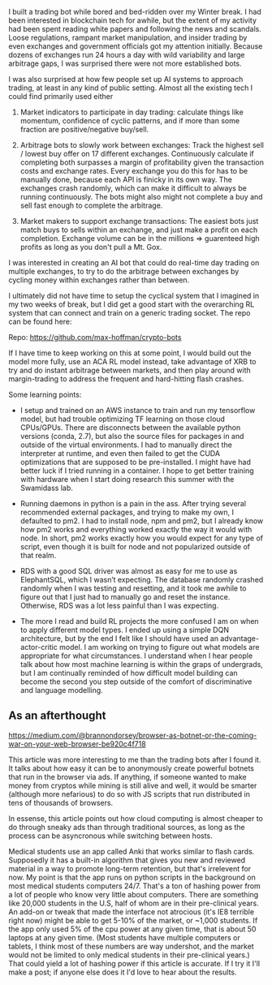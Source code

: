 I built a trading bot while bored and bed-ridden over my Winter break. I had been interested in blockchain tech for awhile, but the extent of my activity had been spent reading white papers and following the news and scandals. Loose regulations, rampant market manipulation, and insider trading by even exchanges and government officials got my attention initially. Because dozens of exchanges run 24 hours a day with wild variability and large arbitrage gaps, I was surprised there were not more established bots.

I was also surprised at how few people set up AI systems to approach trading, at least in any kind of public setting. Almost all the existing tech I could find primarily used either

1. Market indicators to participate in day trading: calculate things like momentum, confidence of cyclic patterns, and if more than some fraction are positive/negative buy/sell.

2. Arbitrage bots to slowly work between exchanges: Track the highest sell / lowest buy offer on 17 different exchanges. Continuously calculate if completing both surpasses a margin of profitability given the transaction costs and exchange rates. Every exchange you do this for has to be manually done, because each API is finicky in its own way. The exchanges crash randomly, which can make it difficult to always be running continuously. The bots might also might not complete a buy and sell fast enough to complete the arbitrage.

3. Market makers to support exchange transactions: The easiest bots just match buys to sells within an exchange, and just make a profit on each completion. Exchange volume can be in the millions => guarenteed high profits as long as you don't pull a Mt. Gox.

I was interested in creating an AI bot that could do real-time day trading on multiple exchanges, to try to do the arbitrage between exchanges by cycling money within exchanges rather than between.

I ultimately did not have time to setup the cyclical system that I imagined in my two weeks of break, but I did get a good start with the overarching RL system that can connect and train on a generic trading socket. The repo can be found here:

Repo: https://github.com/max-hoffman/crypto-bots

If I have time to keep working on this at some point, I would build out the model more fully, use an ACA RL model instead, take advantage of XRB to try and do instant arbitrage between markets, and then play around with margin-trading to address the frequent and hard-hitting flash crashes.

Some learning points:

+ I setup and trained on an AWS instance to train and run my tensorflow model, but had trouble optimizing TF learning on those cloud CPUs/GPUs. There are disconnects between the available python versions (conda, 2.7), but also the source files for packages in and outside of the virtual environments. I had to manually direct the interpreter at runtime, and even then failed to get the CUDA optimizations that are supposed to be pre-installed. I might have had better luck if I tried running in a container. I hope to get better training with hardware when I start doing research this summer with the Swamidass lab.

+ Running daemons in python is a pain in the ass. After trying several recommended external packages, and trying to make my own, I defaulted to pm2. I had to install node, npm and pm2, but I already know how pm2 works and everything worked exactly the way it would with node. In short, pm2 works exactly how you would expect for any type of script, even though it is built for node and not popularized outside of that realm.

+ RDS with a good SQL driver was almost as easy for me to use as ElephantSQL, which I wasn’t expecting. The database randomly crashed randomly when I was testing and resetting, and it took me awhile to figure out that I just had to manually go and reset the instance. Otherwise, RDS was a lot less painful than I was expecting.

+ The more I read and build RL projects the more confused I am on when to apply different model types. I ended up using a simple DQN architecture, but by the end I felt like I should have used an advantage-actor-critic model. I am working on trying to figure out what models are appropriate for what circumstances. I understand when I hear people talk about how most machine learning is within the graps of undergrads, but I am continually reminded of how difficult model building can become the second you step outside of the comfort of discriminative and language modelling.

## As an afterthought

https://medium.com/@brannondorsey/browser-as-botnet-or-the-coming-war-on-your-web-browser-be920c4f718

This article was more interesting to me than the trading bots after I found it. It talks about how easy it can be to anonymously create powerful botnets that run in the browser via ads. If anything, if someone wanted to make money from cryptos while mining is still alive and well, it would be smarter (although more nefarious) to do so with JS scripts that run distributed in tens of thousands of browsers.

In essense, this article points out how cloud computing is almost cheaper to do through sneaky ads than through traditional sources, as long as the process can be asyncronous while switching between hosts.

Medical students use an app called Anki that works similar to flash cards. Supposedly it has a built-in algorithm that gives you new and reviewed material in a way to promote long-term retention, but that's irrelevent for now. My point is that the app runs on python scripts in the background on most medical students computers 24/7. That's a ton of hashing power from a lot of people who know very little about computers. There are something like 20,000 students in the U.S, half of whom are in their pre-clinical years. An add-on or tweak that made the interface not atrocious (it's IE8 terrible right now) might be able to get 5-10% of the market, or ~1,000 students. If the app only used 5% of the cpu power at any given time, that is about 50 laptops at any given time. (Most students have multiple computers or tablets, I think most of these numbers are way undershot, and the market would not be limited to only medical students in their pre-clinical years.) That could yield a lot of hashing power if this article is accurate. If I try it I'll make a post; if anyone else does it I'd love to hear about the results.